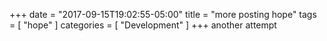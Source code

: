 +++
date = "2017-09-15T19:02:55-05:00"
title = "more posting hope"
tags = [ "hope" ]
categories = [ "Development" ]
+++
another attempt
